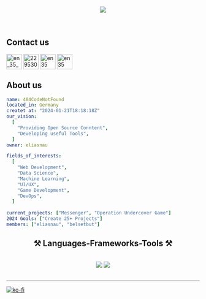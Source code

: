 <h1 align="center">
    <img src="https://readme-typing-svg.herokuapp.com/?font=Righteous&size=35&center=true&vCenter=true&width=500&height=70&duration=4000&lines=404CodeNotFound;The+best+development+Studio!" />
</h1>

<br/>

## Contact us
<p align="left">
<a href="https://twitter.com/elias35_35" target="blank"><img align="center" src="https://skillicons.dev/icons?i=twitter" alt="en_35_35" height="40" width="40" /></a>
<a href="https://stackoverflow.com/users/22953084" target="blank"><img align="center" src="https://skillicons.dev/icons?i=stackoverflow" alt="22953084" height="40" width="40" /></a>
<a href="https://github.com/404codenotfound/.github/issues" target="blank"><img align="center" src="https://skillicons.dev/icons?i=github" alt="en35" height="40" width="40" /></a>
<a href="https://discord.gg/eaa385XYgg" target="blank"><img align="center" src="https://skillicons.dev/icons?i=discord" alt="en35" height="40" width="40" /></a>
</p>

## About us
```yaml
name: 404CodeNotFound
located_in: Germany
createt at: "2024-01-21T18:18:18Z"
our_vision:
  [
    "Providing Open Source Conntent",
    "Developing useful Tools",
  ]
owner: eliasnau

fields_of_interests:
  [
    "Web Development",
    "Data Science",
    "Machine Learning",
    "UI/UX",
    "Game Development",
    "DevOps",
  ]
  
current_projects: ["Messenger", "Operation Undercover Game"]
2024 Goals: ["Create 25+ Projects"]
members: ["eliasnau", "belsetbut"]
```

<h2 align="center">⚒️ Languages-Frameworks-Tools ⚒️</h2>
<br/>
<div align="center">
    <img src="https://skillicons.dev/icons?i=react,cpp,html,css,js,rust,py,java,mysql,mongodb,unity,unreal,flask" />
    <img src="https://skillicons.dev/icons?i=vscode,git,linux,vim,docker,bash,cloudflare" /><br>
</div>
<br/>
<hr/>

[![ko-fi](https://ko-fi.com/img/githubbutton_sm.svg)](https://ko-fi.com/O5O1UPS8G)
